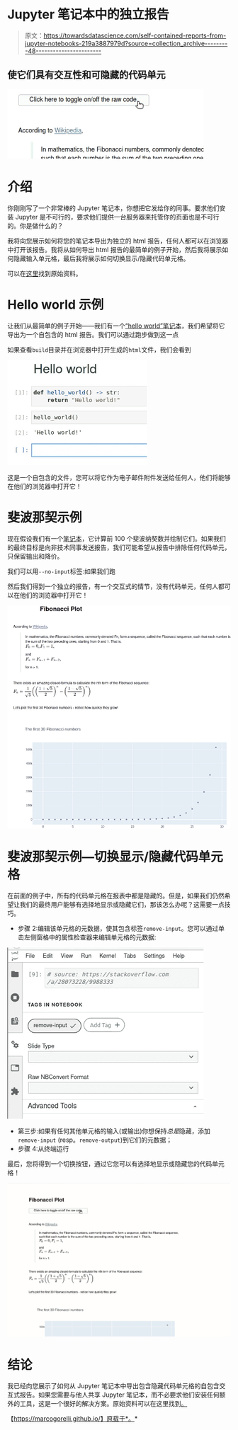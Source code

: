 # Jupyter 笔记本中的独立报告

> 原文：<https://towardsdatascience.com/self-contained-reports-from-jupyter-notebooks-219a3887979d?source=collection_archive---------48----------------------->

## 使它们具有交互性和可隐藏的代码单元

![](img/d96fc2511888ee59319dae0b0f26fe7d.png)

# 介绍

你刚刚写了一个非常棒的 Jupyter 笔记本，你想把它发给你的同事。要求他们安装 Jupyter 是不可行的，要求他们提供一台服务器来托管你的页面也是不可行的。你是做什么的？

我将向您展示如何将您的笔记本导出为独立的 html 报告，任何人都可以在浏览器中打开该报告。我将从如何导出 html 报告的最简单的例子开始，然后我将展示如何隐藏输入单元格，最后我将展示如何切换显示/隐藏代码单元格。

可以在[这里](https://github.com/MarcoGorelli/self-contained-report-from-notebook)找到原始资料。

# Hello world 示例

让我们从最简单的例子开始——我们有一个[“hello world”笔记本](https://github.com/MarcoGorelli/self-contained-report-from-notebook/blob/master/notebooks/hello_world.ipynb)，我们希望将它导出为一个自包含的 html 报告。我们可以通过跑步做到这一点

如果查看`build`目录并在浏览器中打开生成的`html`文件，我们会看到

![](img/4ce35d3eb612e03d0d5dbef1c41154a5.png)

这是一个自包含的文件，您可以将它作为电子邮件附件发送给任何人，他们将能够在他们的浏览器中打开它！

# 斐波那契示例

现在假设我们有一个[笔记本](https://gist.github.com/MarcoGorelli/75c994ad4fc68146a6a2073dd27cbcd4)，它计算前 100 个斐波纳契数并绘制它们。如果我们的最终目标是向非技术同事发送报告，我们可能希望从报告中排除任何代码单元，只保留输出和降价。

我们可以用`--no-input`标签:如果我们跑

然后我们得到一个独立的报告，有一个交互式的情节，没有代码单元，任何人都可以在他们的浏览器中打开它！

![](img/e39c6bf32d38313c09e15988fd3db0b5.png)

# 斐波那契示例—切换显示/隐藏代码单元格

在前面的例子中，所有的代码单元格在报表中都是隐藏的。但是，如果我们仍然希望让我们的最终用户能够有选择地显示或隐藏它们，那该怎么办呢？这需要一点技巧。

*   步骤 2:编辑该单元格的元数据，使其包含标签`remove-input`。您可以通过单击左侧窗格中的属性检查器来编辑单元格的元数据:

![](img/c097e85694a99e8cc6d63757cde2ceb5.png)

*   第三步:如果有任何其他单元格的输入(或输出)你想保持*总是*隐藏，添加`remove-input` (resp。`remove-output`)到它们的元数据；
*   步骤 4:从终端运行

最后，您将得到一个切换按钮，通过它您可以有选择地显示或隐藏您的代码单元格！

![](img/a059ef9af97d9b930f8ef5cb17e7ae2a.png)

# 结论

我已经向您展示了如何从 Jupyter 笔记本中导出包含隐藏代码单元格的自包含交互式报告。如果您需要与他人共享 Jupyter 笔记本，而不必要求他们安装任何额外的工具，这是一个很好的解决方案。原始资料可以在这里找到[。](https://github.com/MarcoGorelli/self-contained-report-from-notebook)

【https://marcogorelli.github.io/】原载于*。*